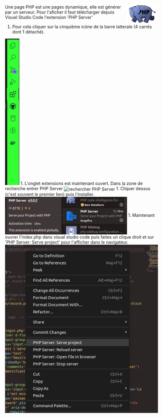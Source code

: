 Une page PHP <img align="right" src="src/img/php_anim.jpg" alt="PHP" title="PHP" widht="auto" height="64px"> est une pages dynamique, elle est générer par un serveur. Pour l'aficher il faut télécharger depuis Visuel Studio Code l'extension 'PHP Server'

1. Pour cela cliquer sur la cinquième icône de la barre latterale (4 carrés dont 1 détaché).
<img src="src/screenshot/sideBar.png" alt="Side bar" title="Side bar" widht="auto" height="auto">
1. L'onglet extensions est maintenant ouvert. Dans la zone de recherche entrer PHP Server  
<img align="center" src="src/screenshot/searchPhpServer.jpg" alt="rechercher PHP Server" title="rechercher PHP Server" widht="auto" height="auto">
1. Cliquer dessus (c'est souvent le premier lien) puis l'installer.
<img align="center" src="src/screenshot/phpServer.png" alt="PHP Server" title="PHP Server" widht="auto" height="auto">
1. Maintenant ouvrer l'index.php dans visual studio code puis faites un clique droit et sur 'PHP Server: Serve project' pour l'afficher dans le navigateur.
<img align="center" src="src/screenshot/execPhpServer.png" alt="Exécuter PHP Server" title="Exécuter PHP Server" widht="auto" height="auto">
